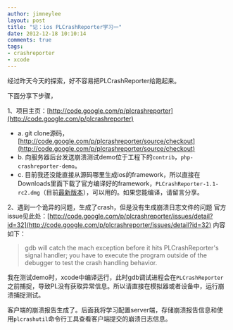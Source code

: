 ```yaml
---
author: jimneylee
layout: post
title: "记：ios PLCrashReporter学习一"
date: 2012-12-18 10:10:14
comments: true
tags:
- crashreporter
- xcode
---
```


经过昨天今天的探索，好不容易把PLCrashReporter给跑起来。

下面分享下步骤，

1、项目主页：[http://code.google.com/p/plcrashreporter](http://code.google.com/p/plcrashreporter)

* a. git clone源码，[http://code.google.com/p/plcrashreporter/source/checkout](http://code.google.com/p/plcrashreporter/source/checkout)
* b. 向服务器后台发送崩溃测试demo位于工程下的`contrib`，`php-crashreporter-demo`。
* c. 目前我还没能直接从源码哪里生成ios的framework，所以直接在Downloads里面下载了官方编译好的framework，`PLCrashReporter-1.1-rc2.dmg`（目前[最新版本](http://code.google.com/p/plcrashreporter/downloads/list)），可以用的。如果您能编译，请留言分享。
    
2、遇到一个诡异的问题，生成了crash，但是没有生成崩溃日志文件的问题
    官方issue见此处：[http://code.google.com/p/plcrashreporter/issues/detail?id=32](http://code.google.com/p/plcrashreporter/issues/detail?id=32)
    内容如下：

>gdb will catch the mach exception
>before it hits PLCrashReporter's signal handler; you have to
>execute the program outside of the debugger to test the crash
>handling behavior.

我在测试demo时，xcode中编译运行，此时gdb调试进程会在`PLCrashReporter`之前捕捉，导致PL没有获取异常信息。所以请直接在模拟器或者设备中，运行崩溃捕捉测试。

客户端的崩溃报告生成了。后面我将学习配置server端，存储崩溃报告信息和使用`plcrashutil`命令行工具查看客户端提交的崩溃日志信息。